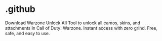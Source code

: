 # .github
Download Warzone Unlock All Tool to unlock all camos, skins, and attachments in Call of Duty: Warzone. Instant access with zero grind. Free, safe, and easy to use.
